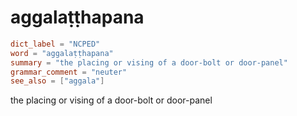 # aggalaṭṭhapana

``` toml
dict_label = "NCPED"
word = "aggalaṭṭhapana"
summary = "the placing or vising of a door-bolt or door-panel"
grammar_comment = "neuter"
see_also = ["aggala"]
```

the placing or vising of a door\-bolt or door\-panel

